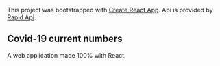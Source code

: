 This project was bootstrapped with [Create React App](https://github.com/facebook/create-react-app).
Api is provided by [Rapid Api](https://rapidapi.com/).
## Covid-19 current numbers

A web application made 100% with React.